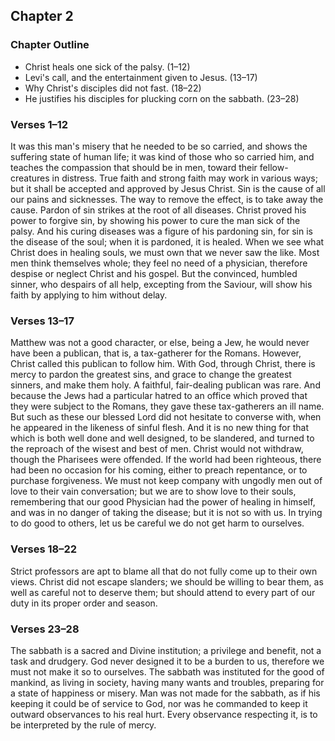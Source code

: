 ## Chapter 2

### Chapter Outline

- Christ heals one sick of the palsy. (1–12)
- Levi's call, and the entertainment given to Jesus. (13–17)
- Why Christ's disciples did not fast. (18–22)
- He justifies his disciples for plucking corn on the sabbath. (23–28)

### Verses 1–12

It was this man's misery that he needed to be so carried, and shows the suffering state of human life; it was kind of those who so carried him, and teaches the compassion that should be in men, toward their fellow-creatures in distress. True faith and strong faith may work in various ways; but it shall be accepted and approved by Jesus Christ. Sin is the cause of all our pains and sicknesses. The way to remove the effect, is to take away the cause. Pardon of sin strikes at the root of all diseases. Christ proved his power to forgive sin, by showing his power to cure the man sick of the palsy. And his curing diseases was a figure of his pardoning sin, for sin is the disease of the soul; when it is pardoned, it is healed. When we see what Christ does in healing souls, we must own that we never saw the like. Most men think themselves whole; they feel no need of a physician, therefore despise or neglect Christ and his gospel. But the convinced, humbled sinner, who despairs of all help, excepting from the Saviour, will show his faith by applying to him without delay.

### Verses 13–17

Matthew was not a good character, or else, being a Jew, he would never have been a publican, that is, a tax-gatherer for the Romans. However, Christ called this publican to follow him. With God, through Christ, there is mercy to pardon the greatest sins, and grace to change the greatest sinners, and make them holy. A faithful, fair-dealing publican was rare. And because the Jews had a particular hatred to an office which proved that they were subject to the Romans, they gave these tax-gatherers an ill name. But such as these our blessed Lord did not hesitate to converse with, when he appeared in the likeness of sinful flesh. And it is no new thing for that which is both well done and well designed, to be slandered, and turned to the reproach of the wisest and best of men. Christ would not withdraw, though the Pharisees were offended. If the world had been righteous, there had been no occasion for his coming, either to preach repentance, or to purchase forgiveness. We must not keep company with ungodly men out of love to their vain conversation; but we are to show love to their souls, remembering that our good Physician had the power of healing in himself, and was in no danger of taking the disease; but it is not so with us. In trying to do good to others, let us be careful we do not get harm to ourselves.

### Verses 18–22

Strict professors are apt to blame all that do not fully come up to their own views. Christ did not escape slanders; we should be willing to bear them, as well as careful not to deserve them; but should attend to every part of our duty in its proper order and season.

### Verses 23–28

The sabbath is a sacred and Divine institution; a privilege and benefit, not a task and drudgery. God never designed it to be a burden to us, therefore we must not make it so to ourselves. The sabbath was instituted for the good of mankind, as living in society, having many wants and troubles, preparing for a state of happiness or misery. Man was not made for the sabbath, as if his keeping it could be of service to God, nor was he commanded to keep it outward observances to his real hurt. Every observance respecting it, is to be interpreted by the rule of mercy.


